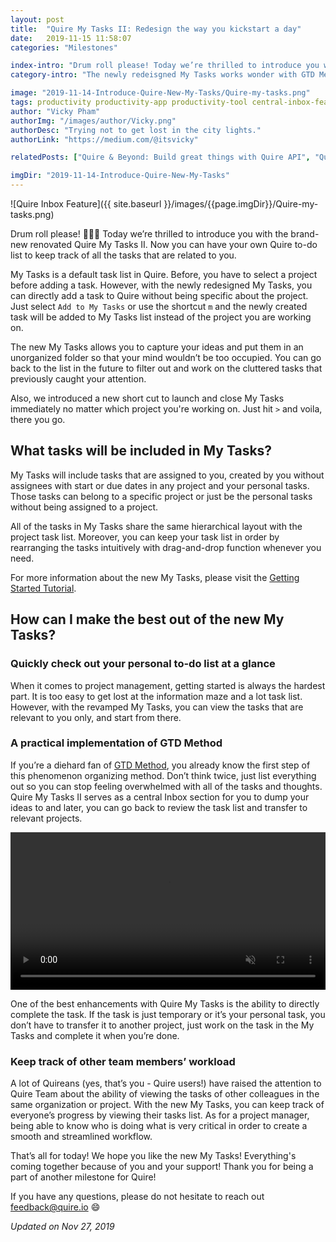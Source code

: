 ```yaml
---
layout: post
title:  "Quire My Tasks II: Redesign the way you kickstart a day"
date:   2019-11-15 11:58:07
categories: "Milestones"

index-intro: "Drum roll please! Today we’re thrilled to introduce you with the brand-new renovated My Tasks II. Now you can have your own Quire to-do list to keep track of all the tasks that are related to you. My Tasks is a default task list in Quire. Before, you have to select a project before adding a task. However, with the newly redesigned My Tasks, you can directly add a task to Quire without being specific about the project."
category-intro: "The newly redeisgned My Tasks works wonder with GTD Method, optimize your workflow and overal boost up your productivity."

image: "2019-11-14-Introduce-Quire-New-My-Tasks/Quire-my-tasks.png"
tags: productivity productivity-app productivity-tool central-inbox-feature GTD-method to-do-list task-management task-management-software project-management-software Quire Kanban-board
author: "Vicky Pham"
authorImg: "/images/author/Vicky.png"
authorDesc: "Trying not to get lost in the city lights."
authorLink: "https://medium.com/@itsvicky"

relatedPosts: ["Quire & Beyond: Build great things with Quire API", "Quire Mark III: Nested Tasks Meets Board", "Quire and Slack work great together."]

imgDir: "2019-11-14-Introduce-Quire-New-My-Tasks"
---
```


![Quire Inbox Feature]({{ site.baseurl }}/images/{{page.imgDir}}/Quire-my-tasks.png)

Drum roll please! 🥁🥁🥁 Today we’re thrilled to introduce you with the brand-new renovated Quire My Tasks II. Now you can have your own Quire to-do list to keep track of all the tasks that are related to you. 

My Tasks is a default task list in Quire. Before, you have to select a project before adding a task. However, with the newly redesigned My Tasks, you can directly add a task to Quire without being specific about the project. Just select `Add to My Tasks` or use the shortcut `m` and the newly created task will be added to My Tasks list instead of the project you are working on. 

The new My Tasks allows you to capture your ideas and put them in an unorganized folder so that your mind wouldn’t be too occupied. You can go back to the list in the future to filter out and work on the cluttered tasks that previously caught your attention.

Also, we introduced a new short cut to launch and close My Tasks immediately no matter which project you're working on. Just hit `>` and voila, there you go. 

## What tasks will be included in My Tasks? 

My Tasks will include tasks that are assigned to you, created by you without assignees with start or due dates in any project and your personal tasks. Those tasks can belong to a specific project or just be the personal tasks without being assigned to a project. 

All of the tasks in My Tasks share the same hierarchical layout with the project task list. Moreover, you can keep your task list in order by rearranging the tasks intuitively with drag-and-drop function whenever you need.

For more information about the new My Tasks, please visit the [Getting Started Tutorial](https://quire.io/w/Getting_Started_with_Quire/41/My_Tasks).

## How can I make the best out of the new My Tasks? 

### Quickly check out your personal to-do list at a glance

When it comes to project management, getting started is always the hardest part. It is too easy to get lost at the information maze and a lot task list. However, with the revamped My Tasks, you can view the tasks that are relevant to you only, and start from there. 

### A practical implementation of GTD Method

If you’re a diehard fan of [GTD Method](https://quire.io/blog/p/Setup-GTD-Method-in-Quire.html), you already know the first step of this phenomenon organizing method. Don’t think twice, just list everything out so you can stop feeling overwhelmed with all of the tasks and thoughts. Quire My Tasks II serves as a central Inbox section for you to dump your ideas to and later, you can go back to review the task list and transfer to relevant projects. 

<video muted="" loop="" autoplay="" playsinline style="max-height: 599px; margin: 0 auto; width: 100%;" >
  <source src="{{ site.baseurl }}/images/{{page.imgDir}}/GTD-method.mp4" type="video/mp4">
</video></br>

One of the best enhancements with Quire My Tasks is the ability to directly complete the task. If the task is just temporary or it’s your personal task, you don’t have to transfer it to another project, just work on the task in the My Tasks and complete it when you’re done.

### Keep track of other team members’ workload 

A lot of Quireans (yes, that’s you - Quire users!) have raised the attention to Quire Team about the ability of viewing the tasks of other colleagues in the same organization or project. With the new My Tasks, you can keep track of everyone’s progress by viewing their tasks list. As for a project manager, being able to know who is doing what is very critical in order to create a smooth and streamlined workflow. 

That’s all for today! We hope you like the new My Tasks! Everything's coming together because of you and your support! Thank you for being a part of another milestone for Quire!

If you have any questions, please do not hesitate to reach out feedback@quire.io 😄

*Updated on Nov 27, 2019*


[jekyll]:      http://jekyllrb.com
[jekyll-gh]:   https://github.com/jekyll/jekyll
[jekyll-help]: https://github.com/jekyll/jekyll-help